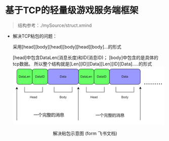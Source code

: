 # 基于TCP的轻量级游戏服务端框架

> 结构参考：./mySource/struct.xmind


- 解决TCP粘包的问题：

    采用[head][body][head][body][head][body]...的形式

    [head]中包含DataLen(消息长度)和ID(消息ID)；
    [body]中包含的是具体的tcp数据。
    所以整个结构就是[Len][ID][Data][Len][ID][Data].....的形式
    ![图片,](./mySource/tcp_pict1.jpg)
<center>解决粘包示意图 (form 飞书文档)</center>

